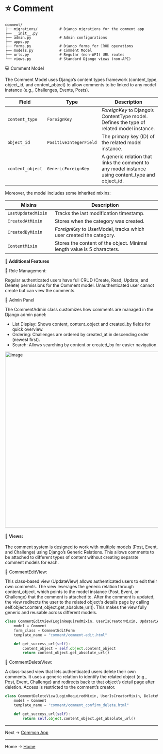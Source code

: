# ⭐ Comment

```tree
comment/
├── migrations/          # Django migrations for the comment app
├── __init__.py
├── admin.py             # Admin configurations 
├── apps.py              
├── forms.py             # Django forms for CRUD operations
├── models.py            # Comment Model           
├── urls.py              # Regular (non-API) URL routes
└── views.py             # Standard Django views (non-API)
````

💻 Comment Model

The Comment Model uses Django’s content types framework (content_type, object_id, and content_object) to allow comments
to be linked to any model instance (e.g., Challenges, Events, Posts).

| Field            | Type                   | Description                                                                                       |
|------------------|------------------------|---------------------------------------------------------------------------------------------------|
| `content_type`   | `ForeignKey`           | *ForeignKey* to Django’s ContentType model. Defines the type of related model instance.           |
| `object_id`      | `PositiveIntegerField` | The primary key (ID) of the related model instance.                                               |
| `content_object` | `GenericForeignKey`    | A generic relation that links the comment to any model instance using content_type and object_id. |

Moreover, the model includes some inherited mixins:

| Mixins               | Description                                                             |
|----------------------|-------------------------------------------------------------------------|
| `LastUpdatedMixin  ` | Tracks the last modification timestamp.                                 |
| `CreatedAtMixin  `   | Stores when the category was created.                                   | 
| `CreatedByMixin  `   | *ForeignKey* to UserModel, tracks which user created the category.      |
| `ContentMixin  `     | Stores the content of the object. Minimal length value is 5 characters. |


**🚀 Additional Features**

🔧 Role Management: 

Regular authenticated users have full CRUD (Create, Read, Update, and Delete) permissions for the Comment model.
Unauthenticated user cannot create but can view the comments.


🌷 Admin Panel

The CommentAdmin class customizes how comments are managed in the Django admin panel:
- List Display: Shows content, content_object and created_by fields for quick overview.
- Ordering: Challenges are ordered by created_at in descending order (newest first). 
- Search: Allows searching by content or created_by for easier navigation.

<img width="1893" height="577" alt="image" src="https://github.com/user-attachments/assets/aff2d870-b2f5-4509-8d26-c026fbcc087b" />


#### 📣 Views:

The comment system is designed to work with multiple models (Post, Event, and Challenge) using Django’s Generic Relations.
This allows comments to be attached to different types of content without creating separate comment models for each.

🌳 CommentEditView:

This class-based view (UpdateView) allows authenticated users to edit their own comments.
The view leverages the generic relation through content_object, which points to the model instance (Post, Event, or Challenge) 
that the comment is attached to. After the comment is updated, the view redirects the user
to the related object's details page by calling self.object.content_object.get_absolute_url().
This makes the view fully generic and reusable across different models.

````python
class CommentEditView(LoginRequiredMixin, UserIsCreatorMixin, UpdateView):
    model = Comment
    form_class = CommentEditForm
    template_name = "comment/comment-edit.html"

    def get_success_url(self):
        content_object = self.object.content_object
        return content_object.get_absolute_url()
````

🌳 CommentDeleteView:

A class-based view that lets authenticated users delete their own comments. It uses a generic relation to identify the 
related object (e.g., Post, Event, Challenge) and redirects back to that object’s detail page after deletion. Access is 
restricted to the comment’s creator.

````python
class CommentDeleteView(LoginRequiredMixin, UserIsCreatorMixin, DeleteView):
    model = Comment
    template_name = "comment/comment_confirm_delete.html"

    def get_success_url(self):
        return self.object.content_object.get_absolute_url()
````

---
Next -> [Common App](https://github.com/denniesia/beaunity/blob/main/docs/project_structure/common_app.md)

--- 
Home -> [Home](https://github.com/denniesia/beaunity?tab=readme-ov-file#readme)
